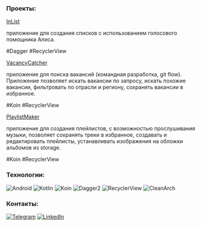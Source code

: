 ### Проекты:

[InList](https://github.com/alira13/in-list) 

приложение для создания списков с использованием голосового помощника Алиса.

 #Dagger  #RecyclerView

[VacancyCatcher](https://github.com/AlexKutsyk/practicum-android-diploma/tree/develop) 

приложение для поиска вакансий (командная разработка, git flow). Приложение позволяет искать вакансии по запросу, искать похожие вакансии, фильтровать по отрасли и региону, сохранять вакансии в избранное.

#Koin  #RecyclerView

[PlaylistMaker](https://github.com/alira13/playlist-maker) 

приложение для создания плейлистов, с возможностью прослушивания музыки, позволяет сохранять треки в избранное, создавать и редактировать плейлисты, устанавливать изображения на обложки альбомов из storage.

#Koin  #RecyclerView

### Технологии:
![Android](https://img.shields.io/badge/-Android-090909?style=for-the-badge&logo=android&logoColor=097CDB)
![Kotlin](https://img.shields.io/badge/-Kotlin-090909?style=for-the-badge&logo=kotlin&logoColor=47C5FB)
![Koin](https://img.shields.io/badge/-Koin-090909?style=for-the-badge&logo=kotlin&logoColor=47C5FB)
![Dagger2](https://img.shields.io/badge/-Dagger2-090909?style=for-the-badge&logo=kotlin&logoColor=47C5FB)
![RecyclerView](https://img.shields.io/badge/-RecyclerView-090909?style=for-the-badge&logo=kotlin&logoColor=47C5FB)
![CleanArch](https://img.shields.io/badge/-CleanArch-090909?style=for-the-badge&logo=kotlin&logoColor=47C5FB)

### Контакты:
[![Telegram](https://img.shields.io/badge/-Telegram-090909?style=for-the-badge&logo=telegram&logoColor=27A0D9)](https://t.me/KseniaAB)
[![LinkedIn](https://img.shields.io/badge/-LinkedIn-090909?style=for-the-badge&logo=linkedin&logoColor=007BB6)](https://www.linkedin.com/in/ksenia-bezglasnaia)
